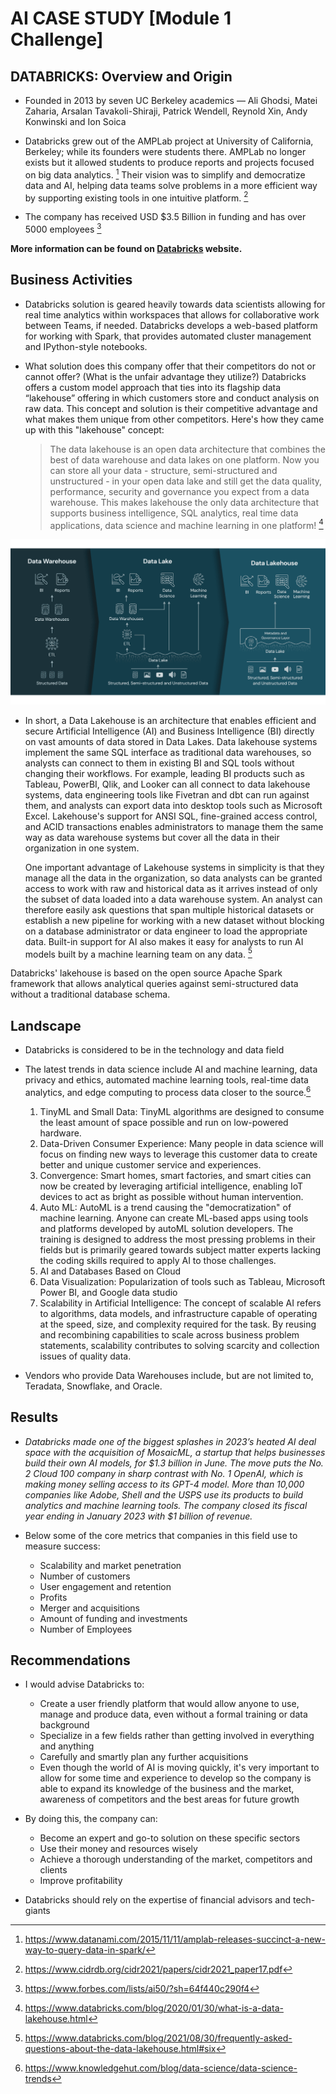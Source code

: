# AI CASE STUDY [Module 1 Challenge]

## DATABRICKS: Overview and Origin

* Founded in 2013 by seven UC Berkeley academics — Ali Ghodsi, Matei Zaharia, Arsalan Tavakoli-Shiraji, Patrick Wendell, Reynold Xin, Andy Konwinski and Ion Soica

* Databricks grew out of the AMPLab project at University of California, Berkeley; while its founders were students there. AMPLab no longer exists but it allowed students to produce reports and projects focused on big data analytics. [^1] Their vision was to simplify and democratize data and AI, helping data teams solve problems in a more efficient way by supporting existing tools in one intuitive platform. [^2] 

 [^1]: https://www.datanami.com/2015/11/11/amplab-releases-succinct-a-new-way-to-query-data-in-spark/ 
 [^2]:  https://www.cidrdb.org/cidr2021/papers/cidr2021_paper17.pdf

* The company has received USD $3.5 Billion in funding and has over 5000 employees [^3]
 [^3]: https://www.forbes.com/lists/ai50/?sh=64f440c290f4

**More information can be found on [Databricks](https://www.databricks.com/) website.**

## Business Activities

* Databricks solution is geared heavily towards data scientists allowing for real time analytics within workspaces that allows for collaborative work between Teams, if needed. Databricks develops a web-based platform for working with Spark, that provides automated cluster management and IPython-style notebooks.

* What solution does this company offer that their competitors do not or cannot offer? (What is the unfair advantage they utilize?)
  Databricks offers a custom model approach that ties into its flagship data “lakehouse” offering in which customers store and conduct analysis on raw data. This concept and solution is their competitive advantage and what makes them unique from other competitors. Here's how they came up with this "lakehouse" concept:

  > The data lakehouse is an open data architecture that combines the best of data warehouse and data lakes on one platform. Now you can store all your data - structure, semi-structured and unstructured - in your open data lake and still get the data quality, performance, security and governance you expect from a data warehouse. This makes lakehouse the only data architecture that supports business intelligence, SQL analytics, real time data applications, data science and machine learning in one platform! [^4]
  [^4]:  https://www.databricks.com/blog/2020/01/30/what-is-a-data-lakehouse.html

![Lakehouse Concept](data-LH.png)

* In short, a Data Lakehouse is an architecture that enables efficient and secure Artificial Intelligence (AI) and Business Intelligence (BI) directly on vast amounts of data stored in Data Lakes.
  Data lakehouse systems implement the same SQL interface as traditional data warehouses, so analysts can connect to them in existing BI and SQL tools without changing their workflows. For example, leading BI products such as Tableau, PowerBI, Qlik, and Looker can all connect to data lakehouse systems, data engineering tools like Fivetran and dbt can run against them, and analysts can export data into desktop tools such as Microsoft Excel. Lakehouse's support for ANSI SQL, fine-grained access control, and ACID transactions enables administrators to manage them the same way as data warehouse systems but cover all the data in their organization in one system.
  
  One important advantage of Lakehouse systems in simplicity is that they manage all the data in the organization, so data analysts can be granted access to work with raw and historical data as it arrives instead of only the subset of data loaded into a data warehouse system. An analyst can therefore easily ask questions that span multiple historical datasets or establish a new pipeline for working with a new dataset without blocking on a database administrator or data engineer to load the appropriate data. Built-in support for AI also makes it easy for analysts to run AI models built by a machine learning team on any data. [^5]
  [^5]: https://www.databricks.com/blog/2021/08/30/frequently-asked-questions-about-the-data-lakehouse.html#six
  
Databricks' lakehouse is based on the open source Apache Spark framework that allows analytical queries against semi-structured data without a traditional database schema.

## Landscape

* Databricks is considered to be in the technology and data field
  
* The latest trends in data science include AI and machine learning, data privacy and ethics, automated machine learning tools, real-time data analytics, and edge computing to process data closer to the source.[^6]
   1. TinyML and Small Data: TinyML algorithms are designed to consume the least amount of space possible and run on low-powered hardware.
   2. Data-Driven Consumer Experience: Many people in data science will focus on finding new ways to leverage this customer data to create better and unique customer service and experiences.
   3. Convergence: Smart homes, smart factories, and smart cities can now be created by leveraging artificial intelligence, enabling IoT devices to act as bright as possible without human intervention.
   4. Auto ML: AutoML is a trend causing the "democratization" of machine learning. Anyone can create ML-based apps using tools and platforms developed by autoML solution developers. The training is designed to address the most pressing problems in their fields but is primarily geared towards subject matter experts lacking the coding skills required to apply AI to those challenges.
   5. AI and Databases Based on Cloud
   6. Data Visualization: Popularization of tools such as Tableau, Microsoft Power BI, and Google data studio
   7. Scalability in Artificial Intelligence: The concept of scalable AI refers to algorithms, data models, and infrastructure capable of operating at the speed, size, and complexity required for the task. By reusing and recombining capabilities to scale across business problem statements, scalability contributes to solving scarcity and collection issues of quality data.
 [^6]: https://www.knowledgehut.com/blog/data-science/data-science-trends

* Vendors who provide Data Warehouses include, but are not limited to, Teradata, Snowflake, and Oracle.

## Results

* *Databricks made one of the biggest splashes in 2023’s heated AI deal space with the acquisition of MosaicML, a startup that helps businesses build their own AI models, for $1.3 billion in June. The move puts the No. 2 Cloud 100 company in sharp contrast with No. 1 OpenAI, which is making money selling access to its GPT-4 model. More than 10,000 companies like Adobe, Shell and the USPS use its products to build analytics and machine learning tools. The company closed its fiscal year ending in January 2023 with $1 billion of revenue.*

* Below some of the core metrics that companies in this field use to measure success:
  - Scalability and market penetration
  - Number of customers
  - User engagement and retention
  - Profits
  - Merger and acquisitions
  - Amount of funding and investments
  - Number of Employees

## Recommendations

* I would advise Databricks to:
  - Create a user friendly platform that would allow anyone to use, manage and produce data, even without a formal training or data background
  - Specialize in a few fields rather than getting involved in everything and anything
  - Carefully and smartly plan any further acquisitions
  - Even though the world of AI is moving quickly, it's very important to allow for some time and experience to develop so the company is able to expand its knowledge of the business and the market, awareness of competitors and the best areas for future growth

* By doing this, the company can:
  - Become an expert and go-to solution on these specific sectors
  - Use their money and resources wisely
  - Achieve a thorough understanding of the market, competitors and clients
  - Improve profitability

* Databricks should rely on the expertise of financial advisors and tech-giants
